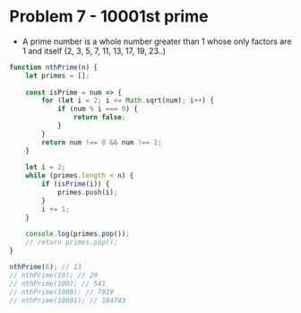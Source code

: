 # Problem 7 - 10001st prime

- A prime number is a whole number greater than 1 whose only factors are 1 and itself (2, 3, 5, 7, 11, 13, 17, 19, 23..)

```js
function nthPrime(n) {
    let primes = [];
    
    const isPrime = num => {
        for (let i = 2; i <= Math.sqrt(num); i++) {
            if (num % i === 0) {
                return false;
            }
        }
        return num !== 0 && num !== 1;
    }
    
    let i = 2;
    while (primes.length < n) {
        if (isPrime(i)) {
            primes.push(i);
        }
        i += 1;
    }
    
    console.log(primes.pop());
    // return primes.pop();
}

nthPrime(6); // 13
// nthPrime(10); // 29
// nthPrime(100); // 541
// nthPrime(1000); // 7919
// nthPrime(10001); // 104743
```
